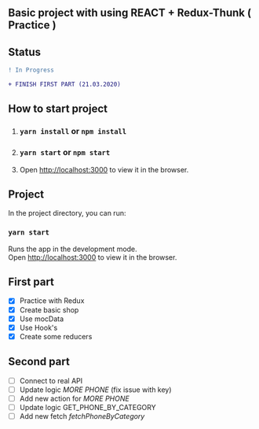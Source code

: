 
## Basic project with using REACT + Redux-Thunk ( Practice )

## Status 

```diff
! In Progress

+ FINISH FIRST PART (21.03.2020)
```

## How to start project 

1. ### `yarn install` or `npm install`

2. ### `yarn start` or `npm start`

3. Open [http://localhost:3000](http://localhost:3000) to view it in the browser.

## Project

In the project directory, you can run:

### `yarn start`

Runs the app in the development mode.<br />
Open [http://localhost:3000](http://localhost:3000) to view it in the browser.

## First part

- [x] Practice with Redux 
- [x] Create basic shop 
- [x] Use mocData
- [x] Use Hook's
- [x] Create some reducers

## Second part 

- [ ] Connect to real API
- [ ] Update logic *MORE PHONE* (fix issue with key)
- [ ] Add new action for *MORE PHONE*
- [ ] Update logic GET_PHONE_BY_CATEGORY
- [ ] Add new fetch *fetchPhoneByCategory*
